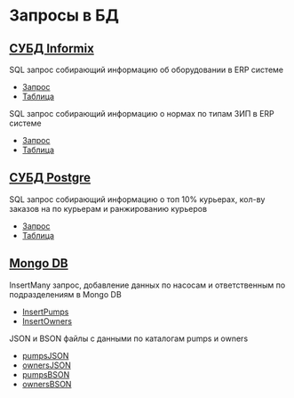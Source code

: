 # Запросы в БД
## [СУБД Informix](https://github.com/Therealsergios/database-requests/tree/main/informix)

SQL запрос собирающий информацию об оборудовании в ERP системе
- [Запрос](https://github.com/Therealsergios/database-requests/blob/main/informix/request1.sql)
- [Таблица](https://github.com/Therealsergios/database-requests/blob/main/informix/table1.md)

SQL запрос собирающий информацию о нормах по типам ЗИП в ERP системе
- [Запрос](https://github.com/Therealsergios/database-requests/blob/main/informix/request2.sql)
- [Таблица](https://github.com/Therealsergios/database-requests/blob/main/informix/table2.md)

## [СУБД Postgre](https://github.com/Therealsergios/database-requests/tree/main/postgre)

SQL запрос собирающий информацию о топ 10% курьерах, кол-ву заказов на по курьерам и ранжированию курьеров
- [Запрос](https://github.com/Therealsergios/database-requests/blob/main/postgre/request.sql)
- [Таблица](https://github.com/Therealsergios/database-requests/blob/main/postgre/table.md)

## [Mongo DB](https://github.com/Therealsergios/database-requests/tree/main/mongo)

InsertMany запрос, добавление данных по насосам и ответственным по подразделениям в Mongo DB
- [InsertPumps](https://github.com/Therealsergios/database-requests/blob/main/mongo/insertpumps.txt)
- [InsertOwners](https://github.com/Therealsergios/database-requests/blob/main/mongo/insertowners.txt)

JSON и BSON файлы с данными по каталогам pumps и owners
- [pumpsJSON](https://github.com/Therealsergios/database-requests/blob/main/mongo/pumps.json)
- [ownersJSON](https://github.com/Therealsergios/database-requests/blob/main/mongo/owners.json)
- [pumpsBSON](https://github.com/Therealsergios/database-requests/blob/main/mongo/bpumps.json)
- [ownersBSON](https://github.com/Therealsergios/database-requests/blob/main/mongo/bowners.json)